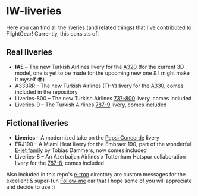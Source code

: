 # IW-liveries

Here you can find all the liveries (and related things) that I've contributed to FlightGear!
Currently, this consists of:

## Real liveries
* **IAE** – The new Turkish Airlines livery for the [A320](https://github.com/legoboyvdlp/A320-family) (for the current 3D model, one is yet to be made for the upcoming new one & I might make it myself 😎)
* A333RR – The new Turkish Airlines (THY) livery for the [A330](https://github.com/JMaverick16/Airbus_A330), comes included in the repository
* Liveries-800 – The new Turkish Airlines [737-800](https://github.com/YV3399/737-800YV) livery, comes included
* Liveries-9 – The Turkish Airlines [787-9](https://github.com/IskenderWang/787-family) livery, comes included

## Fictional liveries
* **Liveries** – A modernized take on the [Pepsi Concorde](http://www.concordesst.com/history/events/pepsi.html) livery
* ERJ190 – A Miami Heat livery for the Embraer 190, part of the wonderful [E-jet family](https://github.com/tdammers/E-jet-family-YV) by Tobias Dammers, now comes included
* Liveries-8 – An Azerbaijan Airlines x Tottenham Hotspur collaboration livery for the [787-8](https://github.com/IskenderWang/787-family), comes included

Also included in this repo's [e-tron](e-tron) directory are custom messages for the excellent & super-fun [Follow-me](https://github.com/WEIHAOLEE/followme_e-tron) car that I hope some of you will appreciate and decide to use :)
